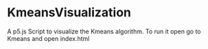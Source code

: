 # KmeansVisualization
A p5.js Script to visualize the Kmeans algorithm.
To run it open go to Kmeans and open index.html 
